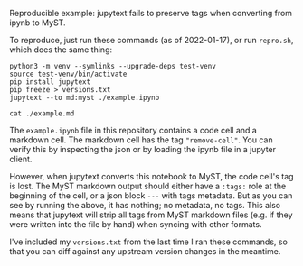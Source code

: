 Reproducible example: jupytext fails to preserve tags when converting from ipynb to
MyST.

To reproduce, just run these commands (as of 2022-01-17), or run `repro.sh`,
which does the same thing:

```
python3 -m venv --symlinks --upgrade-deps test-venv
source test-venv/bin/activate
pip install jupytext
pip freeze > versions.txt
jupytext --to md:myst ./example.ipynb

cat ./example.md
```

The `example.ipynb` file in this repository contains a code cell and a markdown cell.
The markdown cell has the tag `"remove-cell"`. You can verify this by inspecting the
json or by loading the ipynb file in a jupyter client.

However, when jupytext converts this notebook to MyST, the code cell's tag is lost. The
MyST markdown output should either have a `:tags:` role at the beginning of the cell, or
a json block `---` with tags metadata. But as you can see by running the above, it has
nothing; no metadata, no tags. This also means that jupytext will strip all tags from
MyST markdown files (e.g. if they were written into the file by hand) when syncing with
other formats.

I've included my `versions.txt` from the last time I ran these commands, so that you can
diff against any upstream version changes in the meantime.
